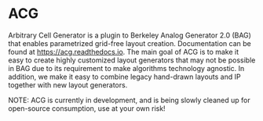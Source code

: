 # ACG
Arbitrary Cell Generator is a plugin to Berkeley Analog Generator 2.0 (BAG) that enables parametrized
grid-free layout creation. Documentation can be found at <https://acg.readthedocs.io>. The main goal of ACG is
to make it easy to create highly customized layout generators that may not be possible in BAG due to its
requirement to make algorithms technology agnostic. In addition, we make it easy to combine legacy hand-drawn
layouts and IP together with new layout generators.

NOTE: ACG is currently in development, and is being slowly cleaned up for open-source consumption, use at your own risk!
